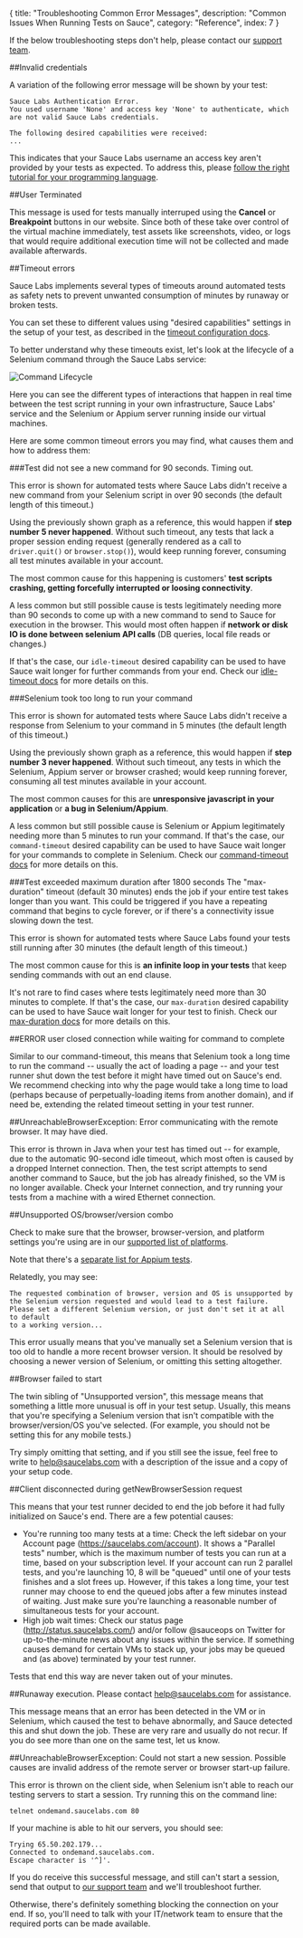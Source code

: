 {
  title: "Troubleshooting Common Error Messages",
  description: "Common Issues When Running Tests on Sauce",
  category: "Reference",
  index: 7
}

If the below troubleshooting steps don't help, please contact our
[support team](help@saucelabs.com).


##Invalid credentials

A variation of the following error message will be shown by your test:
```
Sauce Labs Authentication Error.
You used username 'None' and access key 'None' to authenticate, which are not valid Sauce Labs credentials.

The following desired capabilities were received:
...
```

This indicates that your Sauce Labs username an access key aren't provided by
your tests as expected. To address this, please [follow the right tutorial for
your programming language](https://docs.saucelabs.com/).


##User Terminated

This message is used for tests manually interruped using the **Cancel** or
**Breakpoint** buttons in our website. Since both of these take over control of
the virtual machine immediately, test assets like screenshots, video, or logs
that would require additional execution time will not be collected and made
available afterwards.


##Timeout errors

Sauce Labs implements several types of timeouts around automated tests as safety
nets to prevent unwanted consumption of minutes by runaway or broken tests.

You can set these to different values using "desired capabilities" settings in
the setup of your test, as described in the
[timeout configuration docs](https://saucelabs.com/docs/additional-config#timeouts).

To better understand why these timeouts exist, let's look at the lifecycle of
a Selenium command through the Sauce Labs service:

![Command Lifecycle](images/reference/common_errors/selenium-command-lifecycle.png)

Here you can see the different types of interactions that happen in real time
between the test script running in your own infrastructure, Sauce Labs' service
and the Selenium or Appium server running inside our virtual machines.

Here are some common timeout errors you may find, what causes them and how to
address them:


###Test did not see a new command for 90 seconds. Timing out.

This error is shown for automated tests where Sauce Labs didn't receive a new
command from your Selenium script in over 90 seconds (the default length of this
timeout.)

Using the previously shown graph as a reference, this would happen if **step
number 5 never happened**. Without such timeout, any tests that lack a proper
session ending request (generally rendered as a call to `driver.quit()` or
`browser.stop()`), would keep running forever, consuming all test minutes
available in your account.

The most common cause for this happening is customers' **test scripts crashing,
getting forcefully interrupted or loosing connectivity**.

A less common but still possible cause is tests legitimately needing more than
90 seconds to come up with a new command to send to Sauce for execution in the
browser. This would most often happen if **network or disk IO is done
between selenium API calls** (DB queries, local file reads or changes.)

If that's the case, our `idle-timeout` desired capability can be used to
have Sauce wait longer for further commands from your end. Check our
[idle-timeout docs](https://docs.saucelabs.com/reference/test-configuration/#idle-test-timeout)
for more details on this.


###Selenium took too long to run your command

This error is shown for automated tests where Sauce Labs didn't receive
a response from Selenium to your command in 5 minutes (the default length of
this timeout.)

Using the previously shown graph as a reference, this would happen if **step
number 3 never happened**. Without such timeout, any tests in which the
Selenium, Appium server or browser crashed; would keep running forever,
consuming all test minutes available in your account.

The most common causes for this are **unresponsive javascript in your
application** or **a bug in Selenium/Appium**.

A less common but still possible cause is Selenium or Appium legitimately
needing more than 5 minutes to run your command. If that's the case, our
`command-timeout` desired capability can be used to have Sauce wait longer for
your commands to complete in Selenium. Check our
[command-timeout docs](https://docs.saucelabs.com/reference/test-configuration/#command-timeout)
for more details on this.

###Test exceeded maximum duration after 1800 seconds
The "max-duration" timeout
  (default 30 minutes) ends the job if your entire test takes longer than you
  want.  This could be triggered if you have a repeating command that begins to
  cycle forever, or if there's a connectivity issue slowing down the test.

This error is shown for automated tests where Sauce Labs found your tests still
running after 30 minutes (the default length of this timeout.)

The most common cause for this is **an infinite loop in your tests** that keep
sending commands with out an end clause.

It's not rare to find cases where tests legitimately need more than 30 minutes
to complete. If that's the case, our `max-duration` desired capability can be
used to have Sauce wait longer for your test to finish. Check
our
[max-duration docs](https://docs.saucelabs.com/reference/test-configuration/#maximum-test-duration)
for more details on this.


##ERROR user closed connection while waiting for command to complete

Similar to our command-timeout, this means that Selenium took a long time to run
the command -- usually the act of loading a page -- and your test runner shut
down the test before it might have timed out on Sauce's end. We recommend
checking into why the page would take a long time to load (perhaps because of
perpetually-loading items from another domain), and if need be, extending the
related timeout setting in your test runner.


##UnreachableBrowserException: Error communicating with the remote browser. It may have died.

This error is thrown in Java when your test has timed out -- for example, due to
the automatic 90-second idle timeout, which most often is caused by a dropped
Internet connection. Then, the test script attempts to send another command to
Sauce, but the job has already finished, so the VM is no longer available. Check
your Internet connection, and try running your tests from a machine with a wired
Ethernet connection.


##Unsupported OS/browser/version combo

Check to make sure that the browser, browser-version, and platform settings
you're using are in our
[supported list of platforms](https://saucelabs.com/docs/platforms).

Note that there's a
[separate list for Appium tests](https://saucelabs.com/docs/platforms/appium).

Relatedly, you may see:

```
The requested combination of browser, version and OS is unsupported by the Selenium version requested and would lead to a test failure.
Please set a different Selenium version, or just don't set it at all to default
to a working version...
```

This error usually means that you've manually set a Selenium version that is too
old to handle a more recent browser version. It should be resolved by choosing
a newer version of Selenium, or omitting this setting altogether.


##Browser failed to start

The twin sibling of "Unsupported version", this message means that something
a little more unusual is off in your test setup. Usually, this means that you're
specifying a Selenium version that isn't compatible with the browser/version/OS
you've selected. (For example, you should not be setting this for any mobile
tests.)

Try simply omitting that setting, and if you still see the issue, feel free to
write to help@saucelabs.com with a description of the issue and a copy of your
setup code.


##Client disconnected during getNewBrowserSession request

This means that your test runner decided to end the job before it had fully
initialized on Sauce's end. There are a few potential causes:
* You're running too many tests at a time: Check the left sidebar on your
  Account page (https://saucelabs.com/account). It shows a "Parallel tests"
  number, which is the maximum number of tests you can run at a time, based on
  your subscription level. If your account can run 2 parallel tests, and you're
  launching 10, 8 will be "queued" until one of your tests finishes and a slot
  frees up. However, if this takes a long time, your test runner may choose to
  end the queued jobs after a few minutes instead of waiting. Just make sure
  you're launching a reasonable number of simultaneous tests for your account.
* High job wait times: Check our status page (http://status.saucelabs.com/)
  and/or follow @sauceops on Twitter for up-to-the-minute news about any issues
  within the service. If something causes demand for certain VMs to stack up,
  your jobs may be queued and (as above) terminated by your test runner.

Tests that end this way are never taken out of your minutes.


##Runaway execution. Please contact help@saucelabs.com for assistance.

This message means that an error has been detected in the VM or in Selenium,
which caused the test to behave abnormally, and Sauce detected this and shut
down the job. These are very rare and usually do not recur. If you do see more
than one on the same test, let us know.


##UnreachableBrowserException: Could not start a new session. Possible causes are invalid address of the remote server or browser start-up failure.

This error is thrown on the client side, when Selenium isn't able to reach our
testing servers to start a session. Try running this on the command line:
```
telnet ondemand.saucelabs.com 80
```

If your machine is able to hit our servers, you should see:
```
Trying 65.50.202.179...
Connected to ondemand.saucelabs.com.
Escape character is '^]'.
```

If you do receive this successful message, and still can't start a session, send
that output to [our support team](help@saucelabs.com) and we'll troubleshoot
further.

Otherwise, there's definitely something blocking the connection on your end. If
so, you'll need to talk with your IT/network team to ensure that the required
ports can be made available.
